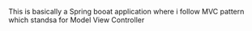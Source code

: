 This is basically a Spring booat application where i follow MVC pattern which standsa for Model View Controller
